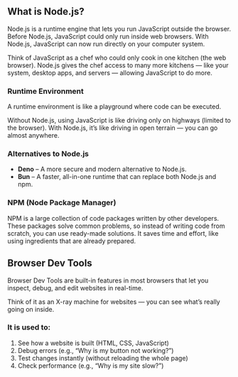
## What is Node.js?

Node.js is a runtime engine that lets you run JavaScript outside the browser.
Before Node.js, JavaScript could only run inside web browsers.
With Node.js, JavaScript can now run directly on your computer system.

Think of JavaScript as a chef who could only cook in one kitchen (the web browser).
Node.js gives the chef access to many more kitchens — like your system, desktop apps, and servers — allowing JavaScript to do more.



### Runtime Environment

A runtime environment is like a playground where code can be executed.

Without Node.js, using JavaScript is like driving only on highways (limited to the browser).
With Node.js, it’s like driving in open terrain — you can go almost anywhere.



### Alternatives to Node.js

* **Deno** – A more secure and modern alternative to Node.js.
* **Bun** – A faster, all-in-one runtime that can replace both Node.js and npm.



### NPM (Node Package Manager)

NPM is a large collection of code packages written by other developers.
These packages solve common problems, so instead of writing code from scratch, you can use ready-made solutions.
It saves time and effort, like using ingredients that are already prepared.



## Browser Dev Tools

Browser Dev Tools are built-in features in most browsers that let you inspect, debug, and edit websites in real-time.

Think of it as an X-ray machine for websites — you can see what’s really going on inside.

### It is used to:

1. See how a website is built (HTML, CSS, JavaScript)
2. Debug errors (e.g., “Why is my button not working?”)
3. Test changes instantly (without reloading the whole page)
4. Check performance (e.g., “Why is my site slow?”)
